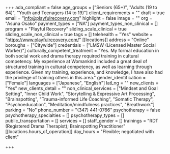 +++
ada_compliant = false
age_groups = ["Seniors (65+)", "Adults (19 to 64)", "Youth and Teenagers (14 to 19)"]
client_requirements = ""
draft = true
email = "info@playfulrecovery.com"
highlight = false
image = ""
org = "Asuna Osako"
payment_types = ["NA"]
payment_types_non_clinical = []
program = "Playful Recovery"
sliding_scale_clinical = true
sliding_scale_non_clinical = true
tags = []
telehealth = "Yes"
website = "https://www.playfulrecovery.com/"
[[locations]]
address = "Online"
boroughs = ["Citywide"]
credentials = ["LMSW (Licensed Master Social Worker)"]
culturally_competent_treatment = "Yes. My formal education in both social work and drama therapy required training in cultural competency. My experience at Womankind included a great deal of structured training in cultural competency, as well as learning through experience. Given my training, experience, and knowledge, I have also had the privilege of training others in this area."
gender_identification = ["Female"]
languages = ["Japanese", "English"]
latLng = ""
new_clients = "Yes"
new_clients_detail = ""
non_clinical_services = ["Mindset and Goal Setting", "Inner Child Work", "Storytelling & Expressive Art Processing", "Brainspotting", "Trauma-informed Life Coaching", "Somatic Therapy", "Psychoeducation", "Meditation/mindfulness practices", "Breathwork"]
parking = "No"
phone_number = "(347) 441-0766"
psychotherapy = false
psychotherapy_specialties = []
psychotherapy_types = []
public_transportation = []
services = []
staff_gender = []
trainings = "RDT (Registered Drama Therapist); Brainspotting Practitioner"
[[locations.hours_of_operation]]
day_hours = "Flexible; negotiated with client"

+++
